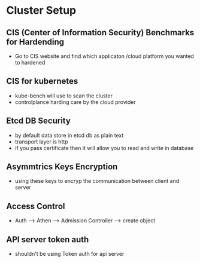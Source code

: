 # Cluster Setup

## CIS (Center of Information Security) Benchmarks for Hardending

- Go to CIS website and find which applicaton /cloud platform you wanted to hardened

## CIS for kubernetes

- kube-bench will use to scan the cluster
- controlplance harding care by the cloud provider

## Etcd DB Security

- by default data store in etcd db as plain text
- transport layer is http
- if you pass certificate then it will allow you to read and write in database

## Asymmtrics Keys Encryption

- using these keys to encryp the communication between client and server

## Access Control

- Auth --> Athen --> Admission Controller --> create object

## API server token auth

- shouldn't be using Token auth for api server
